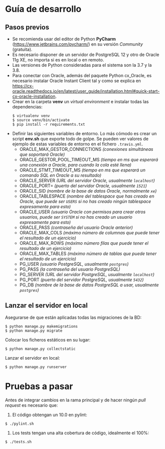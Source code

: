 # Guía de desarrollo

## Pasos previos

* Se recomienda usar del editor de Python **PyCharm** (https://www.jetbrains.com/pycharm/) 
en su versión *Community* (gratuita).
* Es necesario disponer de un servidor de PostgreSQL 12 y otro de Oracle 11g XE, no importa si es en local o en remoto.
* Las versiones de Python consideradas para el sistema son la 3.7 y la 3.8.
* Para conectar con Oracle, además del paquete Python cx_Oracle, es necesario instalar Oracle Instant Client
  tal y como se explica en https://cx-oracle.readthedocs.io/en/latest/user_guide/installation.html#quick-start-cx-oracle-installation.
* Crear en la carpeta **venv** un *virtual environment* e instalar todas las dependencias:
    ````
    $ virtualenv venv
    $ source venv/bin/activate
    $ pip install -r requirements.txt
    ````
* Definir las siguientes variables de entorno. Lo más cómodo es crear un script **env.sh** que exporte todo de golpe. 
  Se pueden ver valores de ejemplo de estas variables de entorno en el fichero `.travis.yml`.
  * ORACLE_MAX_GESTOR_CONNECTIONS *(conexiones simultáneas que soportará Oracle)*
  * ORACLE_GESTOR_POOL_TIMEOUT_MS *(tiempo en ms que esperará una conexión a Oracle, para cuando la cola esté llena)*
  * ORACLE_STMT_TIMEOUT_MS *(tiempo en ms que esperará un comando SQL en Oracle a su resultado)*
  * ORACLE_SERVER *(URL del servidor Oracle, usualmente `localhost`)*
  * ORACLE_PORT= *(puerto del servidor Oracle, usualmente `1521`)*
  * ORACLE_SID *(nombre de la base de datos Oracle, normalmente `xe`)*
  * ORACLE_TABLESPACE *(nombre del tablespace que has creado en Oracle, que puede ser `USERS` si no has creado ningún
  tablespace expresamente para esto)*
  * ORACLE_USER *(usuario Oracle con permisos para crear otros usuarios, puede ser `SYSTEM` si no has creado un usuario
    expresamente para esto)*
  * ORACLE_PASS *(contraseña del usuario Oracle anterior)*
  * ORACLE_MAX_COLS *(máximo número de columnas que puede tener el resultado de un ejercicio)*
  * ORACLE_MAX_ROWS *(máximo número filas que puede tener el resultado de un ejercicio)*
  * ORACLE_MAX_TABLES *(máximo número de tablas que puede tener el resultado de un ejercicio)*
  * PG_USER *(usuario PostgreSQL, usualmente `postgres`)*
  * PG_PASS *(la contraseña del usuario PostgreSQL)*
  * PG_SERVER *(URL del servidor PostgreSQL, usualmente `localhost`)*
  * PG_PORT *(puerto del servidor PostgreSQL, usualmente `5432`)*
  * PG_DB *(nombre de la base de datos PostgreSQL a usar, usualmente `postgres`)*
  
## Lanzar el servidor en local
Asegurarse de que están aplicadas todas las migraciones de la BD:
````
$ python manage.py makemigrations
$ python manage.py migrate
````
Colocar los ficheros estáticos en su lugar:
````
$ python manage.py collectstatic
````
Lanzar el servidor en local:
````
$ python manage.py runserver
````

# Pruebas a pasar
Antes de integrar cambios en la rama principal y de hacer ningún *pull request* es necesario que:
1. El código obtengan un 10.0 en pylint:
````
$ ./pylint.sh
````
1. Los tests tengan una alta cobertura de código, idealmente el 100%:
````
$ ./tests.sh
````
 